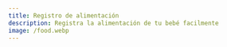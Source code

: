 ```yaml
---
title: Registro de alimentación
description: Registra la alimentación de tu bebé facilmente
image: /food.webp
---
```

